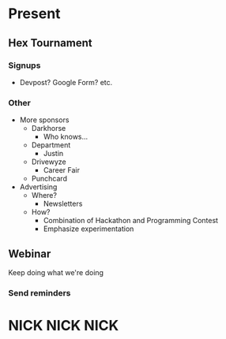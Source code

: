 # Present

## Hex Tournament
### Signups
- Devpost? Google Form? etc.

### Other
- More sponsors
	- Darkhorse
		- Who knows...
	- Department
		- Justin
	- Drivewyze
		- Career Fair
	- Punchcard
- Advertising
	- Where?
		- Newsletters
	- How?
		- Combination of Hackathon and Programming Contest
		- Emphasize experimentation

## Webinar
Keep doing what we're doing
### Send reminders

# NICK NICK NICK
